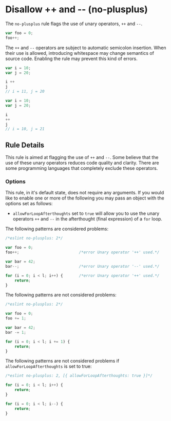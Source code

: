 # Disallow ++ and -- (no-plusplus)

The `no-plusplus` rule flags the use of unary operators, `++` and `--`.

```js
var foo = 0;
foo++;
```

The `++` and `--` operators are subject to automatic semicolon insertion. When their use is allowed, introducing whitespace may change semantics of source code. Enabling the rule may prevent this kind of errors.

```js
var i = 10;
var j = 20;

i ++
j
// i = 11, j = 20
```

```js
var i = 10;
var j = 20;

i
++
j
// i = 10, j = 21
```

## Rule Details

This rule is aimed at flagging the use of `++` and `--`. Some believe that the use of these unary operators reduces code quality and clarity. There are some programming languages that completely exclude these operators.

### Options

This rule, in it's default state, does not require any arguments. If you would like to enable one or more of the following you may pass an object with the options set as follows:

* `allowForLoopAfterthoughts` set to `true` will allow you to use the unary operators `++` and `--` in the afterthought (final expression) of a `for` loop.

The following patterns are considered problems:

```js
/*eslint no-plusplus: 2*/

var foo = 0;
foo++;                          /*error Unary operator '++' used.*/

var bar = 42;
bar--;                          /*error Unary operator '--' used.*/

for (i = 0; i < l; i++) {       /*error Unary operator '++' used.*/
    return;
}
```

The following patterns are not considered problems:

```js
/*eslint no-plusplus: 2*/

var foo = 0;
foo += 1;

var bar = 42;
bar -= 1;

for (i = 0; i < l; i += 1) {
    return;
}
```

The following patterns are not considered problems if `allowForLoopAfterthoughts` is set to true:

```js
/*eslint no-plusplus: 2, [{ allowForLoopAfterthoughts: true }]*/

for (i = 0; i < l; i++) {
    return;
}

for (i = 0; i < l; i--) {
    return;
}
```
